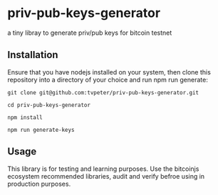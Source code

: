 # priv-pub-keys-generator
a tiny libray to generate priv/pub keys for bitcoin testnet


## Installation

Ensure that you have nodejs installed on your system, then clone this repository into a directory of your choice and run npm run generate: 

`git clone git@github.com:tvpeter/priv-pub-keys-generator.git`

`cd priv-pub-keys-generator`

`npm install`

`npm run generate-keys`

## Usage

This library is for testing and learning purposes. Use the bitcoinjs ecosystem recommended libraries, audit and verify befroe using in production purposes.